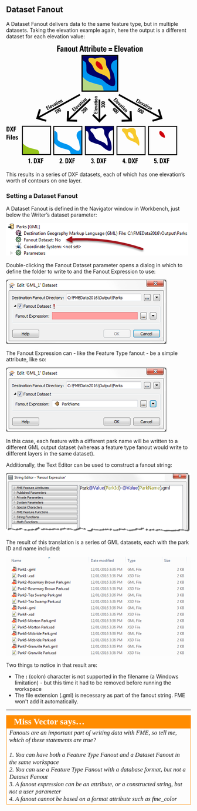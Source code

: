 ## Dataset Fanout ##

A Dataset Fanout delivers data to the same feature type, but in multiple datasets. Taking the elevation example again, here the output is a different dataset for each elevation value:

![](./Images/4.07.DatasetFanoutDiagram.png)

This results in a series of DXF datasets, each of which has one elevation’s worth of contours on one layer.


### Setting a Dataset Fanout ###

A Dataset Fanout is defined in the Navigator window in Workbench, just below the Writer’s dataset parameter:

![](./Images/4.12.DatasetFanoutNavSetting.png)

Double-clicking the Fanout Dataset parameter opens a dialog in which to define the folder to write to and the Fanout Expression to use:

![](./Images/4.13.DatasetFanoutDialog.png)

The Fanout Expression can - like the Feature Type fanout - be a simple attribute, like so:

![](./Images/4.14.DatasetFanoutDialogSet.png)

In this case, each feature with a different park name will be written to a different GML output dataset (whereas a feature type fanout would write to different layers in the same dataset).

Additionally, the Text Editor can be used to construct a fanout string:

![](./Images/4.15.DatasetFanoutTextEditor.png)

The result of this translation is a series of GML datasets, each with the park ID and name included:

![](./Images/4.16.DatasetFanoutResult.png)

Two things to notice in that result are:

- The **:** (colon) character is not supported in the filename (a Windows limitation) - but this time it had to be removed before running the workspace
- The file extension (.gml) is necessary as part of the fanout string. FME won't add it automatically.

---

<table style="border-spacing: 0px">
<tr>
<td style="vertical-align:middle;background-color:darkorange;border: 2px solid darkorange">
<i class="fa fa-quote-left fa-lg fa-pull-left fa-fw" style="color:white;padding-right: 12px;vertical-align:text-top"></i>
<span style="color:white;font-size:x-large;font-weight: bold;font-family:serif">Miss Vector says…</span>
</td>
</tr>

<tr>
<td style="border: 1px solid darkorange">
<span style="font-family:serif; font-style:italic; font-size:larger">
Fanouts are an important part of writing data with FME, so tell me, which of these statements are true?
<br><br>1. You can have both a Feature Type Fanout and a Dataset Fanout in the same workspace
<br>2. You can use a Feature Type Fanout with a database format, but not a Dataset Fanout
<br>3. A fanout expression can be an attribute, or a constructed string, but not a user parameter
<br>4. A fanout cannot be based on a format attribute such as fme_color
</span>
</td>
</tr>
</table>
